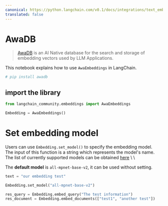 ```yaml
---
canonical: https://python.langchain.com/v0.1/docs/integrations/text_embedding/awadb
translated: false
---
```


# AwaDB

>[AwaDB](https://github.com/awa-ai/awadb) is an AI Native database for the search and storage of embedding vectors used by LLM Applications.

This notebook explains how to use `AwaEmbeddings` in LangChain.

```python
# pip install awadb
```

## import the library

```python
from langchain_community.embeddings import AwaEmbeddings
```

```python
Embedding = AwaEmbeddings()
```

# Set embedding model

Users can use `Embedding.set_model()` to specify the embedding model. \
The input of this function is a string which represents the model's name. \
The list of currently supported models can be obtained [here](https://github.com/awa-ai/awadb) \ \

The **default model** is `all-mpnet-base-v2`, it can be used without setting.

```python
text = "our embedding test"

Embedding.set_model("all-mpnet-base-v2")
```

```python
res_query = Embedding.embed_query("The test information")
res_document = Embedding.embed_documents(["test1", "another test"])
```